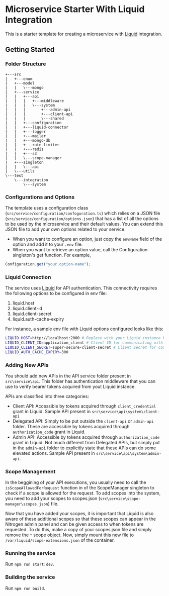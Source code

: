 # Microservice Starter With Liquid Integration

This is a starter template for creating a microservice with [Liquid](https://github.com/shrihari-prakash/liquid) integration.

## Getting Started

### Folder Structure

```
+---src
|   +---enum
|   +---model
|   |   \---mongo
|   +---service
|   |   +---api
|   |   |   +---middleware
|   |   |   \---system
|   |   |       +---admin-api
|   |   |       +---client-api
|   |   |       \---shared
|   |   +---configuration
|   |   +---liquid-connector
|   |   +---logger
|   |   +---mailer
|   |   +---mongo-db
|   |   +---rate-limiter
|   |   +---redis
|   |   +---s3
|   |   \---scope-manager
|   +---singleton
|   |   \---api
|   \---utils
\---test
    \---integration
        \---system
```

### Configurations and Options

The template uses a configuration class (`src/service/configuration/confoguration.ts`) which relies on a JSON file (`src/service/configuration/options.json`) that has a list of all the options to be used by the microservice and their default values. You can extend this JSON file to add your own options related to your service.

- When you want to configure an option, just copy the `envName` field of the option and add it to your `.env` file.
- When you want to retrieve an option value, call the Configuration singleton's get function. For example,

```js
Configuration.get("your.option-name");
```

### Liquid Connection

The service uses [Liquid](https://github.com/shrihari-prakash/liquid) for API authentication. This connectivity requires the following options to be configured in env file:

1. liquid.host
2. liquid.client-id
3. liquid.client-secret
4. liquid.auth-cache-expiry

For instance, a sample env file with Liquid options configured looks like this:

```bash
LIQUID_HOST=http://localhost:2000 # Replace with your Liquid instance host
LIQUID_CLIENT_ID=application_client # Client ID for communicating with your Liquid instance
LIQUID_CLIENT_SECRET=super-secure-client-secret # Client Secret for communicating with your Liquid instance
LIQUID_AUTH_CACHE_EXPIRY=300
```

### Adding New APIs

You should add new APIs in the API service folder present in `src\service\api`. This folder has authentication middleware that you can use to verify bearer tokens acquired from yout Liquid instance.

APIs are classified into three categories:

- Client API: Accessible by tokens acquired through `client_credential` grant in Liquid. Sample API present in `src\service\api\system\client-api`
- Delegated API: Simply to be put outside the `client-api` or `admin-api` folder. These are accessible by tokens acquired through `authorization_code` grant in Liquid.
- Admin API: Accessible by tokens acquired through `authorization_code` grant in Liquid. Not much different from Delegated APIs, but simply put in the `admin-api` folder to explicitly state that these APIs can do some elevated actions. Sample API present in `src\service\api\system\admin-api`.

### Scope Management

In the beggining of your API executions, you usually need to call the `isScopeAllowedForRequest` function in of the ScopeManager singleton to check if a scope is allowed for the request. To add scopes into the system, you need to add your scopes to scopes.json (`src\service\scope-manager\scopes.json`) file.

Now that you have added your scopes, it is important that Liquid is also aware of these additional scopes so that these scopes can appear in the Nitrogen admin panel and can be given access to when tokens are requested. To do this, make a copy of your scopes.json file and simply remove the `*` scope object. Now, simply mount this new file to `/var/liquid/scope-extensions.json` of the container.

### Running the service

Run `npm run start:dev`.

### Building the service

Run `npm run build`.
